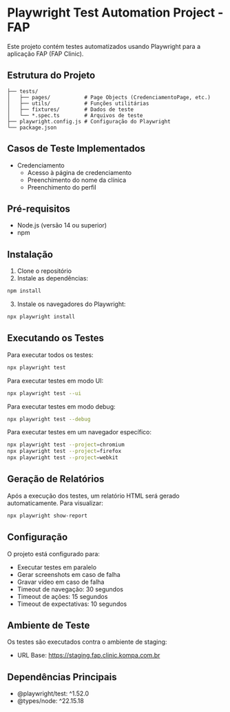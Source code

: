 # Playwright Test Automation Project - FAP

Este projeto contém testes automatizados usando Playwright para a aplicação FAP (FAP Clinic).

## Estrutura do Projeto

```
├── tests/
│   ├── pages/           # Page Objects (CredenciamentoPage, etc.)
│   ├── utils/           # Funções utilitárias
│   ├── fixtures/        # Dados de teste
│   └── *.spec.ts        # Arquivos de teste
├── playwright.config.js # Configuração do Playwright
└── package.json
```

## Casos de Teste Implementados

- Credenciamento
  - Acesso à página de credenciamento
  - Preenchimento do nome da clínica
  - Preenchimento do perfil

## Pré-requisitos

- Node.js (versão 14 ou superior)
- npm

## Instalação

1. Clone o repositório
2. Instale as dependências:
```bash
npm install
```
3. Instale os navegadores do Playwright:
```bash
npx playwright install
```

## Executando os Testes

Para executar todos os testes:
```bash
npx playwright test
```

Para executar testes em modo UI:
```bash
npx playwright test --ui
```

Para executar testes em modo debug:
```bash
npx playwright test --debug
```

Para executar testes em um navegador específico:
```bash
npx playwright test --project=chromium
npx playwright test --project=firefox
npx playwright test --project=webkit
```

## Geração de Relatórios

Após a execução dos testes, um relatório HTML será gerado automaticamente. Para visualizar:
```bash
npx playwright show-report
```

## Configuração

O projeto está configurado para:
- Executar testes em paralelo
- Gerar screenshots em caso de falha
- Gravar vídeo em caso de falha
- Timeout de navegação: 30 segundos
- Timeout de ações: 15 segundos
- Timeout de expectativas: 10 segundos

## Ambiente de Teste

Os testes são executados contra o ambiente de staging:
- URL Base: https://staging.fap.clinic.kompa.com.br

## Dependências Principais

- @playwright/test: ^1.52.0
- @types/node: ^22.15.18 